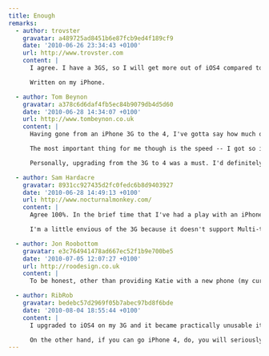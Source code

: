 ```yaml
---
title: Enough
remarks:
  - author: trovster
    gravatar: a489725ad8451b6e87fcb9ed4f189cf9
    date: '2010-06-26 23:34:43 +0100'
    url: http://www.trovster.com
    content: |
      I agree. I have a 3GS, so I will get more out of iOS4 compared to the 3G, but although I would like to upgrade I realise -- exactly like you said -- my current phone is such a massive leap from my previous (and the fact I waited until the third generation) means I can let the new iteration pass me by. I am not interested in FaceTime, but the retina display and speed boost will be impressive when I finally upgrade. All the other features are software based -- and I get.

      Written on my iPhone.

  - author: Tom Beynon
    gravatar: a378c6d6daf4fb5ec84b9079db4d5d60
    date: '2010-06-28 14:34:07 +0100'
    url: http://www.tombeynon.co.uk
    content: |
      Having gone from an iPhone 3G to the 4, I've gotta say how much of an improvement it is. The camera for one thing is incredible -- I never used my 3G camera as the quality just wasn't high enough but the 4 has negated any need for me to buy a digital camera. The retina display is also very impressive, but I could have lived without it.

      The most important thing for me though is the speed -- I got so irritated by my 3G over the past few months as I could barely use some apps before it locked up and restarted. I haven't been able to induce any slow-down on the 4, it really is very impressive. Another big reason for me to upgrade was the battery life -- where my 3G would die after 3/4 of a day under heavy usage, the 4 will last two days.

      Personally, upgrading from the 3G to 4 was a must. I'd definitely have thought twice had I previously upgraded to the 3GS, but the level of improvement from the 3G is seriously impressive.

  - author: Sam Hardacre
    gravatar: 8931cc927435d2fc0fedc6b8d9403927
    date: '2010-06-28 14:49:13 +0100'
    url: http://www.nocturnalmonkey.com/
    content: |
      Agree 100%. In the brief time that I've had a play with an iPhone 4 (having already updated my 3GS to iOS4), any thoughts of upgrading early were immediately eradicated. Once I got over the "oooh it's shiny..." phase, it was little more than what I was carrying in my pocket.

      I'm a little envious of the 3G because it doesn't support Multi-tasking. In my opition, it's overrated. I've spent more time using it to close apps down completely than what it was designed to do. To me it's nothing more than a power-chowing pain which you seemingly can't disable with jail-breaking the phone.

  - author: Jon Roobottom
    gravatar: e3c764941478ad667ec52f1b9e700be5
    date: '2010-07-05 12:07:27 +0100'
    url: http://roodesign.co.uk
    content: |
      To be honest, other than providing Katie with a new phone (my current 3GS) I have little reason to upgrade. I really love my 3GS, and I'm increasingly put off by the reception problems widely reported with the 4.

  - author: RibRob
    gravatar: bedebc57d2969f05b7abec97bd8f6bde
    date: '2010-08-04 18:55:44 +0100'
    content: |
      I upgraded to iOS4 on my 3G and it became practically unusable it was so slow. So if you've not gone iOS4, don't. If you have, i recommend you downgrade to 3 again as it really is much faster.

      On the other hand, if you can go iPhone 4, do, you will seriously wonder how you ever managed with your 3G, they are worlds apart. After initial concern about signing a new long-term contract to get the thing, i'm very pleased i did. I've had no reception issues (well no worse than before!) and it's made using the device a pleasure again...
---
```


